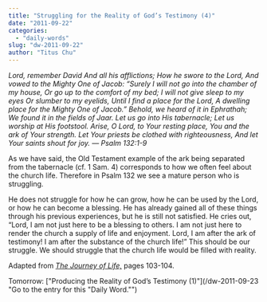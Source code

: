 ```yaml
---
title: "Struggling for the Reality of God’s Testimony (4)"
date: "2011-09-22"
categories: 
  - "daily-words"
slug: "dw-2011-09-22"
author: "Titus Chu"
---
```


_Lord, remember David And all his afflictions; How he swore to the Lord, And vowed to the Mighty One of Jacob: “Surely I will not go into the chamber of my house, Or go up to the comfort of my bed; I will not give sleep to my eyes Or slumber to my eyelids, Until I find a place for the Lord, A dwelling place for the Mighty One of Jacob.”_ _Behold, we heard of it in Ephrathah; We found it in the fields of Jaar. Let us go into His tabernacle; Let us worship at His footstool. Arise, O Lord, to Your resting place, You and the ark of Your strength. Let Your priests be clothed with righteousness, And let Your saints shout for joy. — Psalm 132:1-9_

As we have said, the Old Testament example of the ark being separated from the tabernacle (cf. 1 Sam. 4) corresponds to how we often feel about the church life. Therefore in Psalm 132 we see a mature person who is struggling.

He does not struggle for how he can grow, how he can be used by the Lord, or how he can become a blessing. He has already gained all of these things through his previous experiences, but he is still not satisfied. He cries out, “Lord, I am not just here to be a blessing to others. I am not just here to render the church a supply of life and enjoyment. Lord, I am after the ark of testimony! I am after the substance of the church life!” This should be our struggle. We should struggle that the church life would be filled with reality.

Adapted from _[The Journey of Life,](/book-journey "Go to the listing for this book.")_ pages 103-104.

Tomorrow: ["Producing the Reality of God’s Testimony (1)"](/dw-2011-09-23 "Go to the entry for this "Daily Word."")
